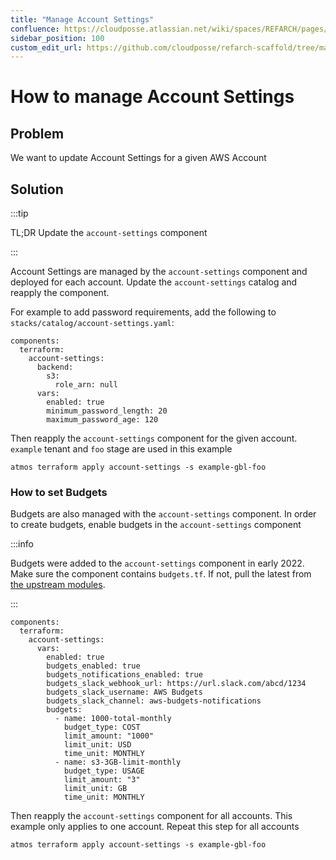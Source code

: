 ```yaml
---
title: "Manage Account Settings"
confluence: https://cloudposse.atlassian.net/wiki/spaces/REFARCH/pages/1468629039/How+to+manage+Account+Settings
sidebar_position: 100
custom_edit_url: https://github.com/cloudposse/refarch-scaffold/tree/main/docs/docs/how-to-guides/tutorials/how-to-manage-account-settings.md
---
```


# How to manage Account Settings

## Problem
We want to update Account Settings for a given AWS Account

## Solution

:::tip

TL;DR Update the `account-settings` component

:::

Account Settings are managed by the `account-settings` component and deployed for each account. Update the `account-settings` catalog and reapply the component.

For example to add password requirements, add the following to `stacks/catalog/account-settings.yaml`:

```
components:
  terraform:
    account-settings:
      backend:
        s3:
          role_arn: null
      vars:
        enabled: true
        minimum_password_length: 20
        maximum_password_age: 120
```
Then reapply the `account-settings` component for the given account. `example` tenant and `foo` stage are used in this example

```
atmos terraform apply account-settings -s example-gbl-foo
```

### How to set Budgets
Budgets are also managed with the `account-settings` component. In order to create budgets, enable budgets in the `account-settings` component

:::info

Budgets were added to the `account-settings` component in early 2022. Make sure the component contains `budgets.tf`. If not, pull the latest from [the upstream modules](https://github.com/cloudposse/terraform-aws-components/tree/master/modules/account-settings).

:::

```
components:
  terraform:
    account-settings:
      vars:
        enabled: true
        budgets_enabled: true
        budgets_notifications_enabled: true
        budgets_slack_webhook_url: https://url.slack.com/abcd/1234
        budgets_slack_username: AWS Budgets
        budgets_slack_channel: aws-budgets-notifications
        budgets:
          - name: 1000-total-monthly
            budget_type: COST
            limit_amount: "1000"
            limit_unit: USD
            time_unit: MONTHLY
          - name: s3-3GB-limit-monthly
            budget_type: USAGE
            limit_amount: "3"
            limit_unit: GB
            time_unit: MONTHLY
```
Then reapply the `account-settings` component for all accounts. This example only applies to one account. Repeat this step for all accounts

```
atmos terraform apply account-settings -s example-gbl-foo
```


